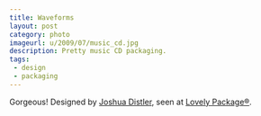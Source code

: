 ```yaml
---
title: Waveforms
layout: post
category: photo
imageurl: u/2009/07/music_cd.jpg
description: Pretty music CD packaging.
tags:
 - design
 - packaging
---
```

Gorgeous! Designed by [Joshua Distler](http://www.joshuadistler.com/), seen at [Lovely Package&reg;](http://lovelypackage.com/music-cd-labeling-system/).